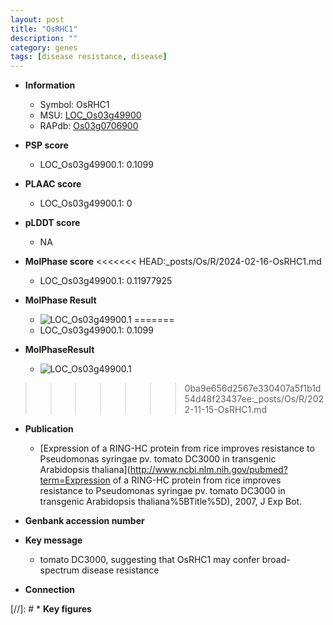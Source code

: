 ```yaml
---
layout: post
title: "OsRHC1"
description: ""
category: genes
tags: [disease resistance, disease]
---
```


* **Information**  
    + Symbol: OsRHC1  
    + MSU: [LOC_Os03g49900](http://rice.plantbiology.msu.edu/cgi-bin/ORF_infopage.cgi?orf=LOC_Os03g49900)  
    + RAPdb: [Os03g0706900](http://rapdb.dna.affrc.go.jp/viewer/gbrowse_details/irgsp1?name=Os03g0706900)  

* **PSP score**  
    + LOC_Os03g49900.1: 0.1099 

* **PLAAC score**  
    + LOC_Os03g49900.1: 0 

* **pLDDT score**
    + NA


* **MolPhase score**
<<<<<<< HEAD:_posts/Os/R/2024-02-16-OsRHC1.md
    + LOC_Os03g49900.1: 0.11977925

* **MolPhase Result**
    + ![LOC_Os03g49900.1](https://304243504.github.io/Pictures/LOC_Os03g/LOC_Os03g49900.1.png)
=======
    + LOC_Os03g49900.1: 0.1099

* **MolPhaseResult**
    + ![LOC_Os03g49900.1](https://ricepsp.github.io/pictures/LOC_Os03g/LOC_Os03g49900.1.png)
>>>>>>> 0ba9e656d2567e330407a5f1b1d54d48f23437ee:_posts/Os/R/2022-11-15-OsRHC1.md

* **Publication**  
    + [Expression of a RING-HC protein from rice improves resistance to Pseudomonas syringae pv. tomato DC3000 in transgenic Arabidopsis thaliana](http://www.ncbi.nlm.nih.gov/pubmed?term=Expression of a RING-HC protein from rice improves resistance to Pseudomonas syringae pv. tomato DC3000 in transgenic Arabidopsis thaliana%5BTitle%5D), 2007, J Exp Bot.

* **Genbank accession number**  

* **Key message**  
    + tomato DC3000, suggesting that OsRHC1 may confer broad-spectrum disease resistance

* **Connection**  

[//]: # * **Key figures**  


